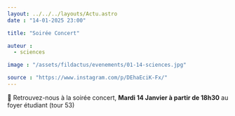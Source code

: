 ```yaml
---
layout: ../../../layouts/Actu.astro
date : "14-01-2025 23:00"

title: "Soirée Concert"

auteur :
  - sciences

image : "/assets/fildactus/evenements/01-14-sciences.jpg"

source : "https://www.instagram.com/p/DEhaEciK-Fx/"
---
```


🎸 Retrouvez-nous à la soirée concert, __Mardi 14 Janvier à partir de 18h30__ au foyer étudiant (tour 53)

